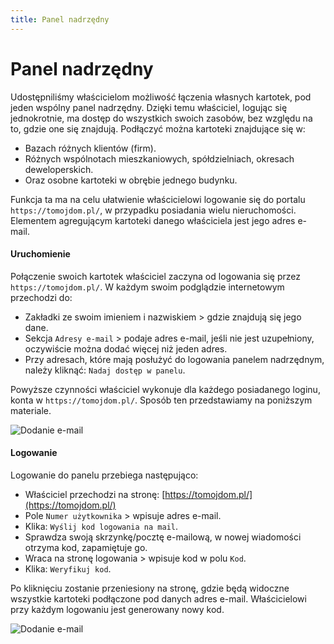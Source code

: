 ```yaml
---
title: Panel nadrzędny
---
```


# Panel nadrzędny

Udostępniliśmy właścicielom możliwość łączenia własnych kartotek, pod jeden wspólny panel nadrzędny. Dzięki temu właściciel, logując się jednokrotnie, ma dostęp do wszystkich swoich zasobów, bez względu na to, gdzie one się znajdują. Podłączyć można kartoteki znajdujące się w:

- Bazach różnych klientów (firm).
- Różnych wspólnotach mieszkaniowych, spółdzielniach, okresach deweloperskich.
- Oraz osobne kartoteki w obrębie jednego budynku.

Funkcja ta ma na celu ułatwienie właścicielowi logowanie się do portalu `https://tomojdom.pl/`, w przypadku posiadania wielu nieruchomości. Elementem agregującym kartoteki danego właściciela jest jego adres e-mail.

#### Uruchomienie

Połączenie swoich kartotek właściciel zaczyna od logowania się przez `https://tomojdom.pl/`. W każdym swoim podglądzie internetowym przechodzi do:

- Zakładki ze swoim imieniem i nazwiskiem > gdzie znajdują się jego dane.
- Sekcja `Adresy e-mail` > podaje adres e-mail, jeśli nie jest uzupełniony, oczywiście można dodać więcej niż jeden adres.
- Przy adresach, które mają posłużyć do logowania panelem nadrzędnym, należy kliknąć: `Nadaj dostęp w panelu`.

Powyższe czynności właściciel wykonuje dla każdego posiadanego loginu, konta w `https://tomojdom.pl/`. Sposób ten przedstawiamy na poniższym materiale.

![Dodanie e-mail](panelnadrzemail.gif)

#### Logowanie

Logowanie do panelu przebiega następująco:

- Właściciel przechodzi na stronę: [https://tomojdom.pl/](https://tomojdom.pl/)
- Pole `Numer użytkownika` > wpisuje adres e-mail.
- Klika: `Wyślij kod logowania na mail`.
- Sprawdza swoją skrzynkę/pocztę e-mailową, w nowej wiadomości otrzyma kod, zapamiętuje go.
- Wraca na stronę logowania > wpisuje kod w polu `Kod`.
- Klika: `Weryfikuj kod`.

Po kliknięciu zostanie przeniesiony na stronę, gdzie będą widoczne wszystkie kartoteki podłączone pod danych adres e-mail. Właścicielowi przy każdym logowaniu jest generowany nowy kod.

![Dodanie e-mail](panelnadrzlogow.gif)